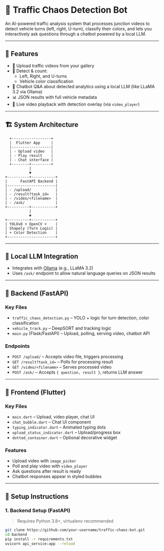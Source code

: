 # 🚦 Traffic Chaos Detection Bot

An AI-powered traffic analysis system that processes junction videos to detect vehicle turns (left, right, U-turn), classify their colors, and lets you interactively ask questions through a chatbot powered by a local LLM.

---

## 📸 Features

- 🎥 Upload traffic videos from your gallery
- 🧠 Detect & count:
  - Left, Right, and U-turns
  - Vehicle color classification
- 🤖 Chatbot Q&A about detected analytics using a local LLM (like LLaMA 3.2 via Ollama)
- 📊 JSON results with full vehicle metadata
- 🔁 Live video playback with detection overlay (via `video_player`)

---

## 🏗️ System Architecture

      +------------------+
      |  Flutter App     |
      |------------------|
      | - Upload video   |
      | - Play result    |
      | - Chat interface |
      +--------+---------+
               |
               ▼
    +----------+-----------+
    |      FastAPI Backend |
    |----------------------|
    | - /upload/           |
    | - /result?task_id=   |
    | - /video/<filename>  |
    | - /ask/              |
    +----------+-----------+
               |
               ▼
    +----------+-----------+
    | YOLOv8 + OpenCV +    |
    | Shapely (Turn Logic) |
    | + Color Detection    |
    +----------------------+

---

## 🧠 Local LLM Integration

- Integrates with [Ollama](https://ollama.com) (e.g., LLaMA 3.2)
- Uses `/ask/` endpoint to allow natural language queries on JSON results

---

## 🧪 Backend (FastAPI)

### Key Files

- `traffic_chaos_detection.py` – YOLO + logic for turn detection, color classification
- `vehicle_track.py` – DeepSORT and tracking logic
- `main.py` (Flask/FastAPI) – Upload, polling, serving video, chatbot API

### Endpoints

- `POST /upload/` – Accepts video file, triggers processing
- `GET /result?task_id=` – Polls for processing result
- `GET /video/<filename>` – Serves processed video
- `POST /ask/` – Accepts `{ question, result }`, returns LLM answer

---

## 📱 Frontend (Flutter)

### Key Files

- `main.dart` – Upload, video player, chat UI
- `chat_bubble.dart` – Chat UI component
- `typing_indicator.dart` – Animated typing dots
- `upload_status_indicator.dart` – Upload/progress box
- `dotted_container.dart` – Optional decorative widget

### Features

- Upload video with `image_picker`
- Poll and play video with `video_player`
- Ask questions after result is ready
- Chatbot responses appear in styled bubbles

---

## 🚀 Setup Instructions

### 1. Backend Setup (FastAPI)

> Requires Python 3.8+, virtualenv recommended

```bash
git clone https://github.com/your-username/traffic-chaos-bot.git
cd backend
pip install -r requirements.txt
uvicorn api_service:app --reload
```
